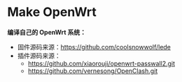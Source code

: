# Make OpenWrt

**编译自己的 OpenWrt 系统：**

- 固件源码来源：https://github.com/coolsnowwolf/lede
- 插件源码来源：
  - https://github.com/xiaorouji/openwrt-passwall2.git
  - https://github.com/vernesong/OpenClash.git


